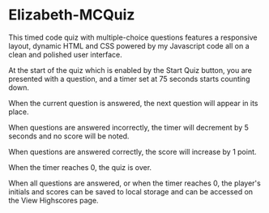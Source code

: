 # Elizabeth-MCQuiz

This timed code quiz with multiple-choice questions features a responsive layout, dynamic HTML and CSS powered by my Javascript code all on a clean and polished user interface. 


At the start of the quiz which is enabled by the Start Quiz button, you are presented with a question, and a timer set at 75 seconds starts counting down.

When the current question is answered, the next question will appear in its place. 

When questions are answered incorrectly, the timer will decrement by 5 seconds and no score will be noted.

When questions are answered correctly, the score will increase by 1 point.

When the timer reaches 0, the quiz is over. 

When all questions are answered, or when the timer reaches 0, the player's initials and scores can be saved to local storage and can be accessed on the View Highscores page. 


